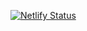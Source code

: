 [![Netlify Status](https://api.netlify.com/api/v1/badges/3590ad13-c22a-4c55-9ed4-d73eea76f9bb/deploy-status)](https://app.netlify.com/sites/dreamy-babbage-85c3d6/deploys)
